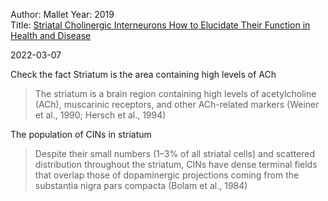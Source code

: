 Author: Mallet 
Year: 2019  
Title: [Striatal Cholinergic Interneurons How to Elucidate Their Function in Health and Disease](../8_Resources/Articles/Mallet_2019_Striatal%20Cholinergic%20Interneurons%20How%20to%20Elucidate%20Their%20Function%20in%20Health%20and%20Disease.pdf)

2022-03-07

Check the fact
Striatum is the area containing high levels of ACh

> The striatum is a brain region containing high levels of acetylcholine (ACh), muscarinic receptors, and other ACh-related markers (Weiner et al., 1990; Hersch et al., 1994)

The population of CINs in striatum

> Despite their small numbers (1–3% of all striatal cells) and scattered distribution throughout the striatum, CINs have dense terminal fields that overlap those of dopaminergic projections coming from the substantia nigra pars compacta (Bolam et al., 1984)